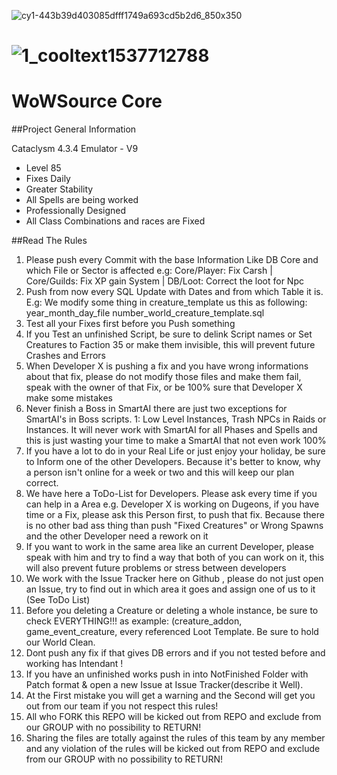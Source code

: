 ![cy1-443b39d403085dfff1749a693cd5b2d6_850x350](https://cloud.githubusercontent.com/assets/812439/19622340/7e0279ac-98b0-11e6-9bfb-ecd4f2a778f3.jpg)



# ![1_cooltext1537712788](https://cloud.githubusercontent.com/assets/812439/19455510/e585b88a-94c5-11e6-9cbf-f5d8616dea7d.gif)

# WoWSource Core


##Project General Information

Cataclysm 4.3.4 Emulator - V9

- Level 85
- Fixes Daily
- Greater Stability
- All Spells are being worked
- Professionally Designed
- All Class Combinations and races are Fixed


##Read The Rules

1. Please push every Commit with the base Information Like DB Core and which File or Sector is affected e.g: Core/Player: Fix Carsh | Core/Guilds: Fix XP gain System | DB/Loot: Correct the loot for Npc
2. Push from now every SQL Update with Dates and from which Table it is. E.g: We modify some thing in creature_template us this as following: year_month_day_file number_world_creature_template.sql
3. Test all your Fixes first before you Push something
4. If you Test an unfinished Script, be sure to delink Script names or Set Creatures to Faction 35 or make them invisible, this will prevent future Crashes and Errors
5. When Developer X is pushing a fix and you have wrong informations about that fix, please do not modify those files and make them fail, speak with the owner of that Fix, or be 100% sure that Developer X make some mistakes
6. Never finish a Boss in SmartAI there are just two exceptions for SmartAI's in Boss scripts. 1: Low Level Instances, Trash NPCs in Raids or Instances. It will never work with SmartAI for all Phases and Spells and this is just wasting your time to make a SmartAI that not even work 100%
7. If you have a lot to do in your Real Life or just enjoy your holiday, be sure to Inform one of the other Developers. Because it's better to know, why a person isn't online for a week or two and this will keep our plan correct.
8. We have here a ToDo-List for Developers. Please ask every time if you can help in a Area e.g. Developer X is working on Dugeons, if you have time or a Fix, please ask this Person first, to push that fix. Because there is no other bad ass thing than push "Fixed Creatures" or Wrong Spawns and the other Developer need a rework on it
9. If you want to work in the same area like an current Developer, please speak with him and try to find a way that both of you can work on it, this will also prevent future problems or stress between developers
10. We work with the Issue Tracker here on Github , please do not just open an Issue, try to find out in which area it goes and assign one of us to it (See ToDo List)
11. Before you deleting a Creature or deleting a whole instance, be sure to check EVERYTHING!!! as example: (creature_addon, game_event_creature, every referenced Loot Template. Be sure to hold our World Clean.
12. Dont push any fix if that gives DB errors and if you not tested before and working has Intendant !
13. If you have an unfinished works push in into NotFinished Folder with Patch format & open a new Issue at Issue Tracker(describe it Well).
14. At the First mistake you will get a warning and the Second will get you out from our team if you not respect this rules!
15. All who FORK this REPO will be kicked out from REPO and exclude from our GROUP with no possibility to RETURN!
16. Sharing the files are totally against the rules of this team by any member and any violation of the rules will be kicked out from REPO and exclude from our GROUP with no possibility to RETURN!
